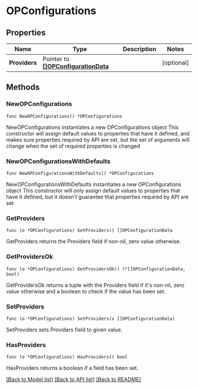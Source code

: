 # OPConfigurations

## Properties

Name | Type | Description | Notes
------------ | ------------- | ------------- | -------------
**Providers** | Pointer to [**[]OPConfigurationData**](OPConfigurationData.md) |  | [optional] 

## Methods

### NewOPConfigurations

`func NewOPConfigurations() *OPConfigurations`

NewOPConfigurations instantiates a new OPConfigurations object
This constructor will assign default values to properties that have it defined,
and makes sure properties required by API are set, but the set of arguments
will change when the set of required properties is changed

### NewOPConfigurationsWithDefaults

`func NewOPConfigurationsWithDefaults() *OPConfigurations`

NewOPConfigurationsWithDefaults instantiates a new OPConfigurations object
This constructor will only assign default values to properties that have it defined,
but it doesn't guarantee that properties required by API are set

### GetProviders

`func (o *OPConfigurations) GetProviders() []OPConfigurationData`

GetProviders returns the Providers field if non-nil, zero value otherwise.

### GetProvidersOk

`func (o *OPConfigurations) GetProvidersOk() (*[]OPConfigurationData, bool)`

GetProvidersOk returns a tuple with the Providers field if it's non-nil, zero value otherwise
and a boolean to check if the value has been set.

### SetProviders

`func (o *OPConfigurations) SetProviders(v []OPConfigurationData)`

SetProviders sets Providers field to given value.

### HasProviders

`func (o *OPConfigurations) HasProviders() bool`

HasProviders returns a boolean if a field has been set.


[[Back to Model list]](../README.md#documentation-for-models) [[Back to API list]](../README.md#documentation-for-api-endpoints) [[Back to README]](../README.md)


